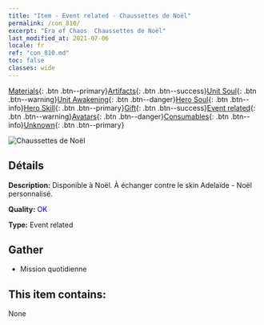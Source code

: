 ```yaml
---
title: "Item - Event related - Chaussettes de Noël"
permalink: /con_810/
excerpt: "Era of Chaos  Chaussettes de Noël"
last_modified_at: 2021-07-06
locale: fr
ref: "con_810.md"
toc: false
classes: wide
---
```

 [Materials](/ItemsFR/){: .btn .btn--primary}[Artifacts](/ItemsFR/Artifacts/){: .btn .btn--success}[Unit Soul](/ItemsFR/UnitSoul/){: .btn .btn--warning}[Unit Awakening](/ItemsFR/UnitAwakening/){: .btn .btn--danger}[Hero Soul](/ItemsFR/HeroSoul/){: .btn .btn--info}[Hero Skill](/ItemsFR/HeroSkill/){: .btn .btn--primary}[Gift](/ItemsFR/Gift/){: .btn .btn--success}[Event related](/ItemsFR/Events/){: .btn .btn--warning}[Avatars](/ItemsFR/Avatars/){: .btn .btn--danger}[Consumables](/ItemsFR/Consumables/){: .btn .btn--info}[Unknown](/ItemsFR/Unknown/){: .btn .btn--primary}

 ![Chaussettes de Noël](/images/t/i_3068.png)

## Détails
 **Description:** Disponible à Noël. À échanger contre le skin Adelaïde - Noël personnalisé.

 **Quality:** <span style="color: #0000CD">OK</span>

 **Type:** Event related

## Gather

*    Mission quotidienne 

## This item contains:

  None

